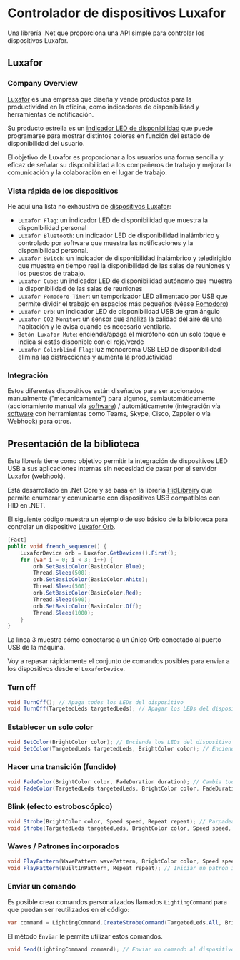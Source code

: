 # Controlador de dispositivos Luxafor

Una librería .Net que proporciona una API simple para controlar los dispositivos Luxafor.

## Luxafor

### Company Overview

[Luxafor](https://luxafor.com) es una empresa que diseña y vende productos para la productividad en la oficina, como indicadores de disponibilidad y herramientas de notificación. 

Su producto estrella es un [indicador LED de disponibilidad](https://luxafor.com/product/flag) que puede programarse para mostrar distintos colores en función del estado de disponibilidad del usuario. 

El objetivo de Luxafor es proporcionar a los usuarios una forma sencilla y eficaz de señalar su disponibilidad a los compañeros de trabajo y mejorar la comunicación y la colaboración en el lugar de trabajo.

### Vista rápida de los dispositivos

He aquí una lista no exhaustiva de [dispositivos Luxafor](https://luxafor.com/products):

- `Luxafor Flag`: un indicador LED de disponibilidad que muestra la disponibilidad personal
- `Luxafor Bluetooth`: un indicador LED de disponibilidad inalámbrico y controlado por software que muestra las notificaciones y la disponibilidad personal.
- `Luxafor Switch`: un indicador de disponibilidad inalámbrico y teledirigido que muestra en tiempo real la disponibilidad de las salas de reuniones y los puestos de trabajo.
- `Luxafor Cube`: un indicador LED de disponibilidad autónomo que muestra la disponibilidad de las salas de reuniones
- `Luxafor Pomodoro-Timer`: un temporizador LED alimentado por USB que permite dividir el trabajo en espacios más pequeños (véase [Pomodoro](https://reefact.net/craftsmanship/tools/pomodoro))
- `Luxafor Orb`: un indicador LED de disponibilidad USB de gran ángulo
- `Luxafor CO2 Monitor`: un sensor que analiza la calidad del aire de una habitación y le avisa cuando es necesario ventilarla.
- `Botón Luxafor Mute`: enciende/apaga el micrófono con un solo toque e indica si estás disponible con el rojo/verde
- `Luxafor Colorblind Flag`: luz monocroma USB LED de disponibilidad elimina las distracciones y aumenta la productividad

### Integración

Estos diferentes dispositivos están diseñados para ser accionados manualmente ("mecánicamente") para algunos, semiautomáticamente (accionamiento manual vía [software](https://luxaformanual.com)) / automáticamente (integración vía [software](https://luxaformanual.com) con herramientas como Teams, Skype, Cisco, Zappier o vía Webhook) para otros. 

## Presentación de la biblioteca

Esta librería tiene como objetivo permitir la integración de dispositivos LED USB a sus aplicaciones internas sin necesidad de pasar por el servidor Luxafor (webhook).

Está desarrollado en .Net Core y se basa en la librería [HidLibrairy](https://github.com/mikeobrien/HidLibrary) que permite enumerar y comunicarse con dispositivos USB compatibles con HID en .NET.

El siguiente código muestra un ejemplo de uso básico de la biblioteca para controlar un dispositivo [Luxafor Orb](https://luxafor.com/product/orb/).

```csharp
[Fact]
public void french_sequence() {
    LuxaforDevice orb = Luxafor.GetDevices().First();
    for (var i = 0; i < 3; i++) {
        orb.SetBasicColor(BasicColor.Blue);
        Thread.Sleep(500);
        orb.SetBasicColor(BasicColor.White);
        Thread.Sleep(500);
        orb.SetBasicColor(BasicColor.Red);
        Thread.Sleep(500);
        orb.SetBasicColor(BasicColor.Off);
        Thread.Sleep(1000);
    }
}
```

La línea 3 muestra cómo conectarse a un único Orb conectado al puerto USB de la máquina.

Voy a repasar rápidamente el conjunto de comandos posibles para enviar a los dispositivos desde el `LuxaforDevice`.

### Turn off

```csharp
void TurnOff(); // Apaga todos los LEDs del dispositivo
void TurnOff(TargetedLeds targetedLeds); // Apagar los LEDs del dispositivo apuntado
```

### Establecer un solo color

```csharp
void SetColor(BrightColor color); // Enciende los LEDs del dispositivo en un color personalizado.
void SetColor(TargetedLeds targetedLeds, BrightColor color); // Enciende los LEDs del dispositivo targeted en un color personalizado.
```

### Hacer una transición (fundido)

```csharp
void FadeColor(BrightColor color, FadeDuration duration); // Cambia todos los LEDs del dispositivo a un color personalizado
void FadeColor(TargetedLeds targetedLeds, BrightColor color, FadeDuration duration); // Transición de los LEDs del dispositivo a un color personalizado
```

### Blink (efecto estroboscópico)

```csharp
void Strobe(BrightColor color, Speed speed, Repeat repeat); // Parpadea todos los LEDs del dispositivo en un color personalizado.
void Strobe(TargetedLeds targetedLeds, BrightColor color, Speed speed, Repeat repeat); // Hace parpadear los LEDs del dispositivo objetivo en un color personalizado
```

### Waves / Patrones incorporados

```csharp
void PlayPattern(WavePattern wavePattern, BrightColor color, Speed speed, Repeat repeat); // Inicia un patrón de onda que se dirige a todos los LEDs del dispositivo basándose en un color personalizado.
void PlayPattern(BuiltInPattern, Repeat repeat); // Iniciar un patrón incorporado que apunte a todos los LEDs del dispositivo.
```

### Enviar un comando

Es posible crear comandos personalizados llamados `LightingCommand` para que puedan ser reutilizados en el código:

```csharp
var command = LightingCommand.CreateStrobeCommand(TargetedLeds.All, BrightColor.Yellow, Speed.FromByte(20), Repeat.Count(3));
```

El método `Enviar` le permite utilizar estos comandos.

```csharp
void Send(LightingCommand command); // Enviar un comando al dispositivo
```
